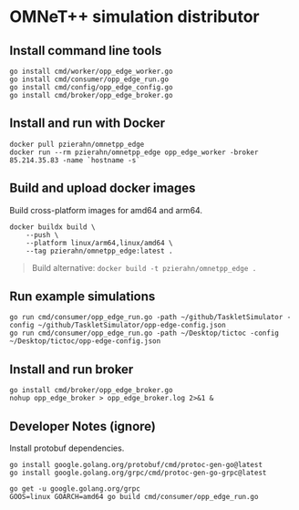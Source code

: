 # OMNeT++ simulation distributor

## Install command line tools

```shell
go install cmd/worker/opp_edge_worker.go
go install cmd/consumer/opp_edge_run.go
go install cmd/config/opp_edge_config.go
go install cmd/broker/opp_edge_broker.go
```

## Install and run with Docker

```shell
docker pull pzierahn/omnetpp_edge
docker run --rm pzierahn/omnetpp_edge opp_edge_worker -broker 85.214.35.83 -name `hostname -s`
```

## Build and upload docker images

Build cross-platform images for amd64 and arm64.

```shell
docker buildx build \
    --push \
    --platform linux/arm64,linux/amd64 \
    --tag pzierahn/omnetpp_edge:latest .
```

> Build alternative: ```docker build -t pzierahn/omnetpp_edge .```

## Run example simulations

```shell
go run cmd/consumer/opp_edge_run.go -path ~/github/TaskletSimulator -config ~/github/TaskletSimulator/opp-edge-config.json
go run cmd/consumer/opp_edge_run.go -path ~/Desktop/tictoc -config ~/Desktop/tictoc/opp-edge-config.json
```

## Install and run broker

```shell
go install cmd/broker/opp_edge_broker.go
nohup opp_edge_broker > opp_edge_broker.log 2>&1 &
```

## Developer Notes (ignore)

Install protobuf dependencies.

```shell
go install google.golang.org/protobuf/cmd/protoc-gen-go@latest
go install google.golang.org/grpc/cmd/protoc-gen-go-grpc@latest

go get -u google.golang.org/grpc
GOOS=linux GOARCH=amd64 go build cmd/consumer/opp_edge_run.go
```
